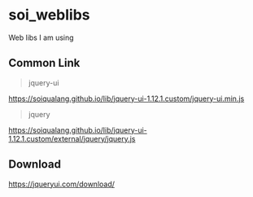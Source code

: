 # soi_weblibs
Web libs I am using

## Common Link

> jquery-ui

https://soiqualang.github.io/lib/jquery-ui-1.12.1.custom/jquery-ui.min.js

> jquery

https://soiqualang.github.io/lib/jquery-ui-1.12.1.custom/external/jquery/jquery.js

## Download

https://jqueryui.com/download/

